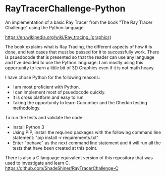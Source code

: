 # RayTracerChallenge-Python
An implementation of a basic Ray Tracer from the book "The Ray Tracer Challenge" using the Python language.

https://en.wikipedia.org/wiki/Ray_tracing_(graphics)

The book explains what is Ray Tracing, the different aspects of how it is done, and test cases that must be passed for it to successfully work.
There is psuedocode that is presented so that the reader can use any language and I've decided to use the Python language. I am mostly using this
opportunity to learn a little bit of 3D Graphics even if it is not math heavy.

I have chose Python for the following reasons:
  * I am most proficient with Python.
  * I can implement most of psuedocode quickly.
  * It is cross platform and easy to run
  * Taking the opportunity to learn Cucumber and the Gherkin testing methodology.

To run the tests and validate the code:
  * Install Python 3
  * Using PIP, install the required packages with the following command line statement: "pip install -r requirements.txt"
  * Enter "behave" as the next command line statement and it will run all the tests that have been created at this point.

There is also a C language equivalent version of this repository that was used to investigate and learn C.
https://github.com/ShadeShiner/RayTracerChallenge-C
